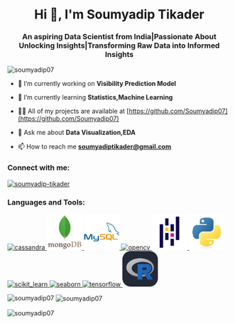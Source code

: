<h1 align="center">Hi 👋, I'm Soumyadip Tikader</h1>
<h3
 align="center">An aspiring Data Scientist from India|Passionate 
About Unlocking Insights|Transforming Raw Data into Informed 
Insights</h3>

<p align="left"> <img 
src="https://komarev.com/ghpvc/?username=soumyadip07&label=Profile%20views&color=0e75b6&style=flat"
 alt="soumyadip07" /> </p>

- 🔭 I’m currently working on **Visibility Prediction Model**

- 🌱 I’m currently learning **Statistics,Machine Learning**

- 👨‍💻 All of my projects are available at [https://github.com/Soumyadip07](https://github.com/Soumyadip07)

- 💬 Ask me about **Data Visualization,EDA**

- 📫 How to reach me **soumyadiptikader@gmail.com**

<h3 align="left">Connect with me:</h3>
<p align="left">
<a
 href="https://linkedin.com/in/soumyadip-tikader" 
target="blank"><img align="center" 
src="https://raw.githubusercontent.com/rahuldkjain/github-profile-readme-generator/master/src/images/icons/Social/linked-in-alt.svg"
 alt="soumyadip-tikader" height="30" width="40" /></a>
</p>

<h3 align="left">Languages and Tools:</h3>
<p align="left"> <a href="https://cassandra.apache.org/" target="_blank" rel="noreferrer"> <img src="https://www.vectorlogo.zone/logos/apache_cassandra/apache_cassandra-icon.svg" alt="cassandra" width="80" height="80"/> 
</a> 
 <a href="https://www.mongodb.com/" target="_blank" rel="noreferrer"> <img src="https://raw.githubusercontent.com/devicons/devicon/master/icons/mongodb/mongodb-original-wordmark.svg" alt="mongodb" width="80" height="80"/>
</a>
 <a href="https://www.mysql.com/" target="_blank" rel="noreferrer"> <img src="https://raw.githubusercontent.com/devicons/devicon/master/icons/mysql/mysql-original-wordmark.svg" alt="mysql" width="80" height="80"/>
</a>
 <a href="https://opencv.org/" target="_blank"  rel="noreferrer"> <img src="https://www.vectorlogo.zone/logos/opencv/opencv-icon.svg" alt="opencv" width="80" height="80"/>
</a>
 <a href="https://pandas.pydata.org/" target="_blank" rel="noreferrer"> <img src="https://raw.githubusercontent.com/devicons/devicon/2ae2a900d2f041da66e950e4d48052658d850630/icons/pandas/pandas-original.svg" alt="pandas" width="80" height="80"/>
</a>
 <a href="https://www.python.org" target="_blank" rel="noreferrer"> <img src="https://raw.githubusercontent.com/devicons/devicon/master/icons/python/python-original.svg" alt="python" width="80" height="80"/>
</a>
 <a href="https://scikit-learn.org/" target="_blank" rel="noreferrer"> <img src="https://upload.wikimedia.org/wikipedia/commons/0/05/Scikit_learn_logo_small.svg" alt="scikit_learn" width="80" height="80"/>
</a>
 <a href="https://seaborn.pydata.org/" target="_blank" rel="noreferrer"> <img src="https://seaborn.pydata.org/_images/logo-mark-lightbg.svg" alt="seaborn" width="80" height="80"/>
</a>
 <a href="https://www.tensorflow.org" target="_blank" rel="noreferrer"> <img src="https://www.vectorlogo.zone/logos/tensorflow/tensorflow-icon.svg" alt="tensorflow" width="80" height="80"/>
</a>
 <a href="https://www.r-project.org/" target="_blank" rel="noreferrer"> <img src="https://github.com/tandpfun/skill-icons/blob/main/icons/R-Dark.svg" alt="tensorflow" width="80" height="80"/>
</a>
</p>
<p><img align="left" 
src="https://github-readme-stats.vercel.app/api/top-langs?username=soumyadip07&show_icons=true&locale=en&layout=compact"
 alt="soumyadip07" /></p>

<p>&nbsp;<img 
align="center" 
src="https://github-readme-stats.vercel.app/api?username=soumyadip07&show_icons=true&locale=en"
 alt="soumyadip07" /></p>

<p><img 
align="center" 
src="https://github-readme-streak-stats.herokuapp.com/?user=soumyadip07&"
 alt="soumyadip07" /></p>
